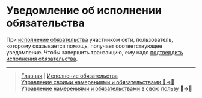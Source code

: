 # Уведомление об исполнении обязательства

При  [исполнение обязательства](../actions/money_transfer.md) участником сети, пользователь, которому оказывается помощь, получает соответствующее уведомление. Чтобы завершить транзакцию, ему надо [подтвердить исполнения обязательства](../actions/confirmation_of_transfer.md). 

---
> [Главная](../index.md) |  [Исполнение обязательства](../actions/confirmation_of_transfer.md)  
> [Управление своими намерениями и обязательствами 👤->👥](../actions/show_int_obl.md)  
> [Управление намерениями и обязательствами в свою пользу 👥->👤](../actions/show_int_obl_for_me.md)
